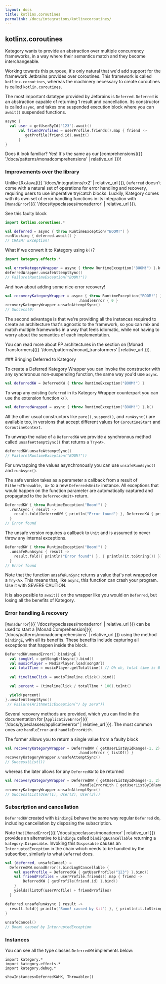 ```yaml
---
layout: docs
title: kotlinx.coroutines
permalink: /docs/integrations/kotlinxcoroutines/
---
```


## kotlinx.coroutines

Kategory wants to provide an abstraction over multiple concurrency frameworks, in a way where their semantics match and they become interchangeable.

Working towards this purpose, it's only natural that we'd add support for the framework Jetbrains provides over coroutines.
This framework is called `kotlinx.coroutines`, whereas the machinery necessary to create coroutines is called `kotlin.coroutines`.

The most important datatype provided by Jetbrains is `Deferred`. `Deferred` is an abstraction capable of returning 1 result and cancellation.
Its constructor is called `async`, and takes one suspended execution block where you can `await()` suspended functions.

```kotlin
async {
  val user = getUserById("123").await()
      val friendProfiles = userProfile.friends().map { friend ->
         getProfile(friend.id).await()
      }
}
```

Does it look familiar? Yes! It's the same as our [comprehensions]({{ '/docs/patterns/monadcomprehensions' | relative_url }})!

### Improvements over the library

Unlike [RxJava]({{ '/docs/integrations/rx2' | relative_url }}), `Deferred` doesn't come with a natural set of operations for error handling and recovery,
requiring users to use imperative try/catch blocks.
Luckily, Kategory comes with its own set of error handling functions in its integration with [`MonadError`]({{ '/docs/typeclasses/monaderror' | relative_url }}).

See this faulty block
```kotlin
import kotlinx.coroutines.*

val deferred = async { throw RuntimeException("BOOM!") }
runBlocking { deferred.await() }
// CRASH! Exception!
```

What if we convert it to Kategory using `k()`?
```kotlin
import kategory.effects.*

val errorKategoryWrapper = async { throw RuntimeException("BOOM!") }.k()
deferredWrapper.unsafeAttemptSync()
// Failure(RuntimeException("BOOM!"))
```

And how about adding some nice error recovery!
```kotlin
val recoveryKategoryWrapper = async { throw RuntimeException("BOOM!") }.k()
                                 .handleError { 0 }
recoveryKategoryWrapper.unsafeAttemptSync()
// Success(0)
```

The second advantage is that we're providing all the instances required to create an architecture that's agnostic to the framework, so you can mix and match multiple frameworks
in a way that feels idiomatic, while not having to worry about the semantics of each implementation.

You can read more about FP architectures in the section on [Monad Transformers]({{ '/docs/patterns/monad_transformers' | relative_url }}).

### Bringing Deferred to Kategory

To create a Deferred Kategory Wrapper you can invoke the constructor with any synchronous non-suspending function, the same way you'd use `async`.

```kotlin
val deferredKW = DeferredKW { throw RuntimeException("BOOM!") }
```

To wrap any existing `Deferred` in its Kategory Wrapper counterpart you can use the extension function `k()`.

```kotlin
val deferredWrapped = async { throw RuntimeException("BOOM!") }.k()
```

All the other usual constructors like `pure()`, `suspend()`, and `runAsync()` are available too, in versions that accept different values for `CoroutineStart` and `CoroutineContext`.

To unwrap the value of a `DeferredKW` we provide a synchronous method called `unsafeAttemptSync()` that returns a `Try<A>`.

```kotlin
deferredKW.unsafeAttemptSync()
// Failure(RuntimeException("BOOM!"))
```

For unwrapping the values asynchronously you can use `unsafeRunAsync()`  and `runAsync()`.

The safe version takes as a parameter a callback from a result of `Either<Throwable, A>` to a new `Deferred<Unit>` instance.
All exceptions that would happen on the function parameter are automatically captured and propagated to the `Deferred<Unit>` return.

```kotlin
DeferredKW { throw RuntimeException("Boom!") }
  .runAsync { result ->
    result.fold(DeferredKW { println("Error found") }, DeferredKW { println(it.toString()) })
  }
// Error found
```

The unsafe version requires a callback to `Unit` and is assumed to never throw any internal exceptions.

```kotlin
DeferredKW { throw RuntimeException("Boom!") }
  .unsafeRunAsync { result ->
    result.fold({ println("Error found") }, { println(it.toString()) })
  }
// Error found
```

Note that the function `unsafeRunSync` returns a value that's not wrapped on a `Try<A>`. This means that, like `async`, this function can crash your program.
Use it with SEVERE CAUTION.

It is also posible to `await()` on the wrapper like you would on `Deferred`, but losing all the benefits of Kategory.

### Error handling & recovery

[`MonadError`]({{ '/docs/typeclasses/monaderror' | relative_url }}) can be used to start a [Monad Comprehension]({{ '/docs/patterns/monadcomprehensions' | relative_url }}) using the method `bindingE`, with all its benefits.
These benefits include capturing all exceptions that happen inside the block.

```kotlin
DeferredKW.monadError().bindingE {
  val songUrl = getSongUrlAsync().bind()
  val musicPlayer = MediaPlayer.load(songUrl)
  val totalTime = musicPlayer.getTotaltime() // Oh oh, total time is 0
  
  val timelineClick = audioTimeline.click().bind()

  val percent = (timelineClick / totalTime * 100).toInt()

  yield(percent)
}.unsafeAttemptSync()
 // Failure(ArithmeticException("/ by zero"))
```

Several recovery methods are provided, which you can find in the documentation for [`ApplicativeError`]({{ '/docs/typeclasses/applicativeerror' | relative_url }}).
The most common ones are `handleError` and `handleErrorWith`.

The former allows you to return a single value from a faulty block

```kotlin
val recoveryKategoryWrapper = DeferredKW { getUserListByIdRange(-1, 2) }
                                 .handleError { listOf() }
recoveryKategoryWrapper.unsafeAttemptSync()
// Success(List())
```

whereas the later allows for any `DeferredKW` to be returned

```kotlin
val recoveryKategoryWrapper = DeferredKW { getUserListByIdRange(-1, 2) }
                                 .handleErrorWith { getUserListByIdRange(1, 3) }
recoveryKategoryWrapper.unsafeAttemptSync()
// Success(List(User(1), User(2), User(3)))
```

### Subscription and cancellation

`DeferredKW` created with `bindingE` behave the same way regular `Deferred` do, including cancellation by disposing the subscription.

Note that [`MonadError`]({{ '/docs/typeclasses/monaderror' | relative_url }}) provides an alternative to `bindingE` called `bindingECancellable` returning a `kategory.Disposable`.
Invoking this `Disposable` causes an `InterruptedException` in the chain which needs to be handled by the subscriber, similarly to what `Deferred` does.

```kotlin
val (deferred, unsafeCancel) = 
  DeferredKW.monadError().bindingECancellable {
    val userProfile = DeferredKW { getUserProfile("123") }.bind()
    val friendProfiles = userProfile.friends().map { friend ->
        DeferredKW { getProfile(friend.id) }.bind()
    }
    yields(listOf(userProfile) + friendProfiles)
  }

deferred.unsafeRunAsync { result ->
  result.fold({ println("Boom! caused by $it") }, { println(it.toString()) })
}
  
unsafeCancel()
// Boom! caused by InterruptedException
```

### Instances

You can see all the type classes `DeferredKW` implements below:

```kotlin:ank
import kategory.*
import kategory.effects.*
import kategory.debug.*

showInstances<DeferredKWHK, Throwable>()
```
